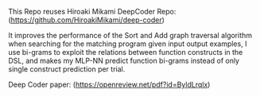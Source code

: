 This Repo reuses Hiroaki Mikami DeepCoder Repo: (https://github.com/HiroakiMikami/deep-coder)

It improves the performance of the Sort and Add graph traversal algorithm when searching for the matching program given input output examples, I use bi-grams to exploit the relations between function constructs in the DSL, and makes my MLP-NN predict function bi-grams instead of only single construct prediction per trial.

Deep Coder paper: (https://openreview.net/pdf?id=ByldLrqlx) 
